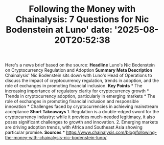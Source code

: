 ﻿---
title: "Following the Money with Chainalysis: 7 Questions for Nic Bodenstein at Luno'
date: '2025-08-20T20:52:38"
category: "Markets"
summary: ""
slug: "following the money with chainalysis 7 questions for nic bod"
source_urls:
  - "https://www.chainalysis.com/blog/following-the-money-with-chainalysis-nic-bodenstein-luno/"
seo:
  title: "Following the Money with Chainalysis: 7 Questions for Nic Bodenstein at Luno | Hash n Hedge'
  description: '"
  keywords: ["news", "markets", "brief"]
---
Here's a news brief based on the source:  **Headline** Luno's Nic Bodenstein on Cryptocurrency Regulation and Adoption  **Summary Meta Description** Chainalysis' Nic Bodenstein sits down with Luno's Head of Operations to discuss the impact of cryptocurrency regulation, trends in adoption, and the role of exchanges in promoting financial inclusion.  **Key Points**  * The increasing importance of regulatory clarity for cryptocurrency growth * Trends in cryptocurrency adoption, particularly in emerging markets * The role of exchanges in promoting financial inclusion and responsible innovation * Challenges faced by cryptocurrencies in achieving mainstream acceptance  **Short Takeaways**  1. Regulation is a double-edged sword for the cryptocurrency industry: while it provides much-needed legitimacy, it also poses significant challenges to growth and innovation. 2. Emerging markets are driving adoption trends, with Africa and Southeast Asia showing particular promise.  **Sources** * https://www.chainalysis.com/blog/following-the-money-with-chainalysis-nic-bodenstein-luno/ 
